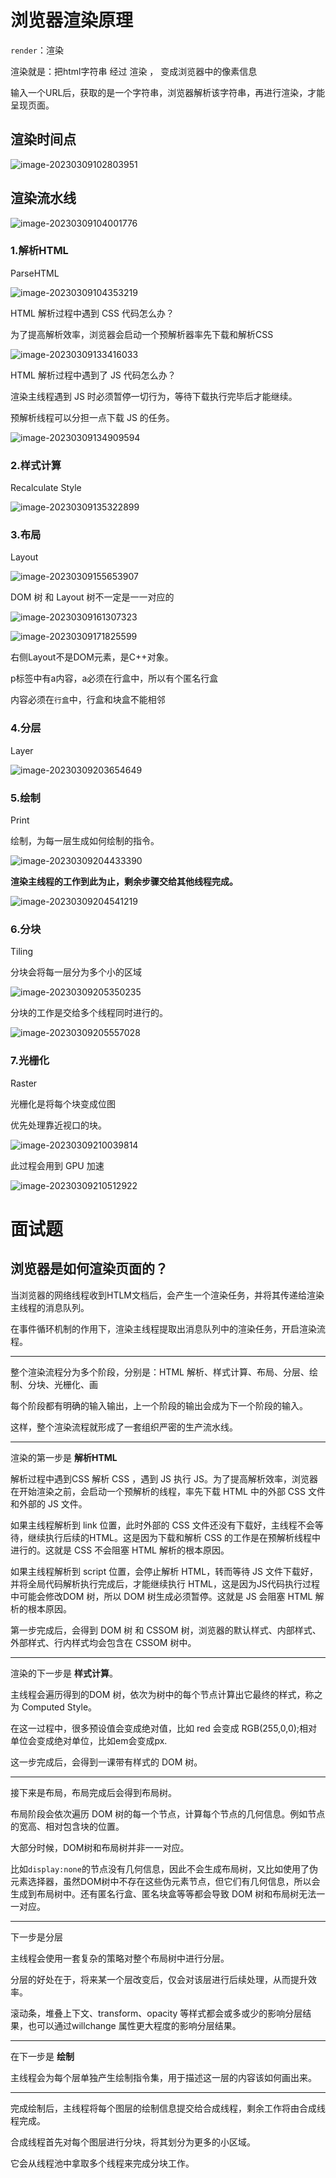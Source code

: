 # 浏览器渲染原理

`render`：渲染

渲染就是：把html字符串  经过 渲染 ， 变成浏览器中的像素信息

输入一个URL后，获取的是一个字符串，浏览器解析该字符串，再进行渲染，才能呈现页面。

## 渲染时间点

![image-20230309102803951](D:\Typora\images\image-20230309102803951.png)

## 渲染流水线

![image-20230309104001776](D:\Typora\images\image-20230309104001776.png)



### 1.解析HTML

ParseHTML

![image-20230309104353219](D:\Typora\images\image-20230309104353219.png)

HTML 解析过程中遇到 CSS 代码怎么办？

为了提高解析效率，浏览器会启动一个预解析器率先下载和解析CSS

![image-20230309133416033](D:\Typora\images\image-20230309133416033.png)



HTML 解析过程中遇到了 JS 代码怎么办？

渲染主线程遇到 JS 时必须暂停一切行为，等待下载执行完毕后才能继续。

预解析线程可以分担一点下载 JS 的任务。

![image-20230309134909594](D:\Typora\images\image-20230309134909594.png)



### 2.样式计算

Recalculate Style

![image-20230309135322899](D:\Typora\images\image-20230309135322899.png)

### 3.布局

Layout

![image-20230309155653907](D:\Typora\images\image-20230309155653907.png)



DOM 树  和 Layout 树不一定是一一对应的

![image-20230309161307323](D:\Typora\images\image-20230309161307323.png)



![image-20230309171825599](D:\Typora\images\image-20230309171825599.png)

右侧Layout不是DOM元素，是C++对象。

p标签中有a内容，a必须在行盒中，所以有个匿名行盒

内容必须在`行盒`中，行盒和块盒不能相邻

### 4.分层

Layer

![image-20230309203654649](D:\Typora\images\image-20230309203654649.png)



### 5.绘制

Print

绘制，为每一层生成如何绘制的指令。

![image-20230309204433390](D:\Typora\images\image-20230309204433390.png)



**渲染主线程的工作到此为止，剩余步骤交给其他线程完成。**

![image-20230309204541219](D:\Typora\images\image-20230309204541219.png)

### 6.分块

Tiling

分块会将每一层分为多个小的区域

![image-20230309205350235](D:\Typora\images\image-20230309205350235.png)

分块的工作是交给多个线程同时进行的。

![image-20230309205557028](D:\Typora\images\image-20230309205557028.png)

### 7.光栅化

Raster

光栅化是将每个块变成位图

优先处理靠近视口的块。

![image-20230309210039814](D:\Typora\images\image-20230309210039814.png)

此过程会用到 GPU 加速

![image-20230309210512922](D:\Typora\images\image-20230309210512922.png)













# 面试题

## 浏览器是如何渲染页面的？

当浏览器的网络线程收到HTLM文档后，会产生一个渲染任务，并将其传递给渲染主线程的消息队列。

在事件循环机制的作用下，渲染主线程提取出消息队列中的渲染任务，开启渲染流程。

---

整个渲染流程分为多个阶段，分别是：HTML 解析、样式计算、布局、分层、绘制、分块、光栅化、画

每个阶段都有明确的输入输出，上一个阶段的输出会成为下一个阶段的输入。

这样，整个渲染流程就形成了一套组织严密的生产流水线。

---

渲染的第一步是  **解析HTML**

解析过程中遇到CSS 解析 CSS ，遇到 JS 执行 JS。为了提高解析效率，浏览器在开始渲染之前，会启动一个预解析的线程，率先下载 HTML 中的外部 CSS 文件和外部的  JS 文件。

如果主线程解析到 link 位置，此时外部的 CSS 文件还没有下载好，主线程不会等待，继续执行后续的HTML。这是因为下载和解析 CSS 的工作是在预解析线程中进行的。这就是 CSS 不会阻塞 HTML 解析的根本原因。

如果主线程解析到 script 位置，会停止解析 HTML，转而等待 JS 文件下载好，并将全局代码解析执行完成后，才能继续执行 HTML，这是因为JS代码执行过程中可能会修改DOM 树，所以 DOM 树生成必须暂停。这就是 JS 会阻塞  HTML 解析的根本原因。

第一步完成后，会得到 DOM 树 和 CSSOM 树，浏览器的默认样式、内部样式、外部样式、行内样式均会包含在 CSSOM 树中。

---

渲染的下一步是 **样式计算**。

主线程会遍历得到的DOM 树，依次为树中的每个节点计算出它最终的样式，称之为 Computed Style。

在这一过程中，很多预设值会变成绝对值，比如 red 会变成 RGB(255,0,0);相对单位会变成绝对单位，比如em会变成px.

这一步完成后，会得到一课带有样式的 DOM 树。

---

接下来是布局，布局完成后会得到布局树。

布局阶段会依次遍历 DOM 树的每一个节点，计算每个节点的几何信息。例如节点的宽高、相对包含块的位置。

大部分时候，DOM树和布局树并非一一对应。

比如`display:none`的节点没有几何信息，因此不会生成布局树，又比如使用了伪元素选择器，虽然DOM树中不存在这些伪元素节点，但它们有几何信息，所以会生成到布局树中。还有匿名行盒、匿名块盒等等都会导致 DOM 树和布局树无法一一对应。

---

下一步是分层

主线程会使用一套复杂的策略对整个布局树中进行分层。

分层的好处在于，将来某一个层改变后，仅会对该层进行后续处理，从而提升效率。

滚动条，堆叠上下文、transform、opacity 等样式都会或多或少的影响分层结果，也可以通过willchange 属性更大程度的影响分层结果。

---

在下一步是 **绘制**

主线程会为每个层单独产生绘制指令集，用于描述这一层的内容该如何画出来。

---

完成绘制后，主线程将每个图层的绘制信息提交给合成线程，剩余工作将由合成线程完成。

合成线程首先对每个图层进行分块，将其划分为更多的小区域。

它会从线程池中拿取多个线程来完成分块工作。
